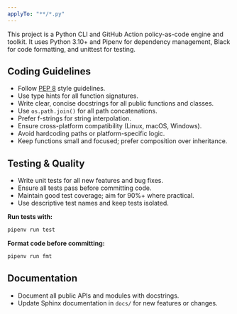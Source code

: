 ```yaml
---
applyTo: "**/*.py"
---
```


This project is a Python CLI and GitHub Action policy-as-code engine and toolkit.
It uses Python 3.10+ and Pipenv for dependency management, Black for code formatting, and unittest for testing.

## Coding Guidelines

- Follow [PEP 8](https://peps.python.org/pep-0008/) style guidelines.
- Use type hints for all function signatures.
- Write clear, concise docstrings for all public functions and classes.
- Use `os.path.join()` for all path concatenations.
- Prefer f-strings for string interpolation.
- Ensure cross-platform compatibility (Linux, macOS, Windows).
- Avoid hardcoding paths or platform-specific logic.
- Keep functions small and focused; prefer composition over inheritance.

## Testing & Quality

- Write unit tests for all new features and bug fixes.
- Ensure all tests pass before committing code.
- Maintain good test coverage; aim for 90%+ where practical.
- Use descriptive test names and keep tests isolated.

**Run tests with:**

```bash
pipenv run test
```

**Format code before committing:**

```bash
pipenv run fmt
```

## Documentation

- Document all public APIs and modules with docstrings.
- Update Sphinx documentation in `docs/` for new features or changes.
